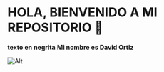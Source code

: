 # HOLA, BIENVENIDO A MI REPOSITORIO 👋
	
**texto en negrita**
__Mi nombre es David Ortiz__

![Alt]([/ruta/imagen.png](https://www.google.com/url?sa=i&url=https%3A%2F%2Fwww.pngwing.com%2Fes%2Fsearch%3Fq%3Dironman%2Bpng&psig=AOvVaw0hfrrxDcK-xloGsycPgf1a&ust=1694642841961000&source=images&cd=vfe&opi=89978449&ved=0CBAQjRxqFwoTCLi939aKpoEDFQAAAAAdAAAAABAE))
<!--
**David-Esteban-Ortiz-Ortiz/David-Esteban-Ortiz-Ortiz** is a ✨ _special_ ✨ repository because its `README.md` (this file) appears on your GitHub profile.

Here are some ideas to get you started:

- 🔭 I’m currently working on ...
- 🌱 I’m currently learning ...
- 👯 I’m looking to collaborate on ...
- 🤔 I’m looking for help with ...
- 💬 Ask me about ...
- 📫 How to reach me: ...
- 😄 Pronouns: ...
- ⚡ Fun fact: ...
-->
